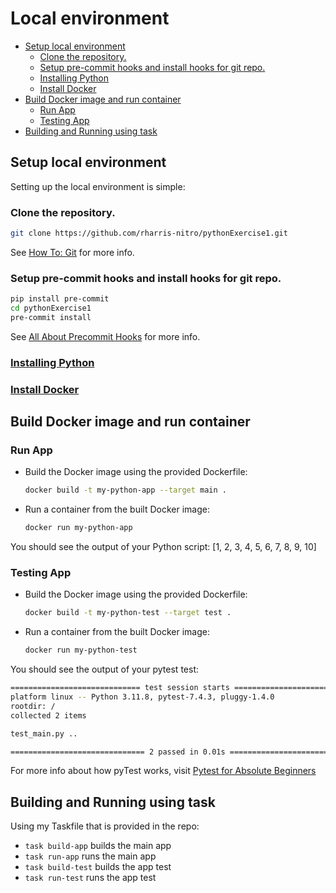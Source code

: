 # Local environment<a name="debugging-the-app"></a>

<!-- mdformat-toc start --slug=github --maxlevel=6 --minlevel=2 -->

- [Setup local environment](#setup-local-environment)
  - [Clone the repository.](#clone-the-repository)
  - [Setup pre-commit hooks and install hooks for git repo.](#setup-pre-commit-hooks-and-install-hooks-for-git-repo)
  - [Installing Python](#installing-python)
  - [Install Docker](#install-docker)
- [Build Docker image and run container](#build-docker-image-and-run-container)
  - [Run App](#run-app)
  - [Testing App](#testing-app)
- [Building and Running using task](#building-and-running-using-task)

<!-- mdformat-toc end -->

## Setup local environment<a name="setup-local-environment"></a>

Setting up the local environment is simple:

### Clone the repository.<a name="clone-the-repository"></a>

```bash
git clone https://github.com/rharris-nitro/pythonExercise1.git
```

See [How To: Git](how-to-git.md) for more info.

### Setup pre-commit hooks and install hooks for git repo.<a name="setup-pre-commit-hooks-and-install-hooks-for-git-repo"></a>

```bash
pip install pre-commit
cd pythonExercise1
pre-commit install
```

See [All About Precommit Hooks](all-about-precommit-hooks.md) for more info.

### [Installing Python](installing-python.md)<a name="installing-python"></a>

### [Install Docker](docker-setup.md)<a name="install-docker"></a>

## Build Docker image and run container<a name="build-docker-image-and-run-container"></a>

### Run App<a name="run-app"></a>

- Build the Docker image using the provided Dockerfile:

  ```bash
  docker build -t my-python-app --target main .
  ```

- Run a container from the built Docker image:

  ```bash
  docker run my-python-app
  ```

You should see the output of your Python script:
\[1, 2, 3, 4, 5, 6, 7, 8, 9, 10\]

### Testing App<a name="testing-app"></a>

- Build the Docker image using the provided Dockerfile:

  ```bash
  docker build -t my-python-test --target test .
  ```

- Run a container from the built Docker image:

  ```bash
  docker run my-python-test
  ```

You should see the output of your pytest test:

```bash
============================= test session starts ==============================
platform linux -- Python 3.11.8, pytest-7.4.3, pluggy-1.4.0
rootdir: /
collected 2 items

test_main.py ..                                                          [100%]

============================== 2 passed in 0.01s ===============================
```

For more info about how pyTest works, visit [Pytest for Absolute Beginners](https://medium.com/analytics-vidhya/pytest-for-absolute-beginners-4a166324b350)

## Building and Running using task<a name="building-and-running-using-task"></a>

Using my Taskfile that is provided in the repo:

- `task build-app` builds the main app
- `task run-app` runs the main app
- `task build-test` builds the app test
- `task run-test` runs the app test
